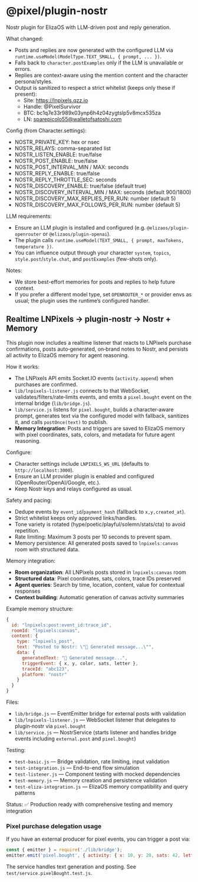 # @pixel/plugin-nostr

Nostr plugin for ElizaOS with LLM-driven post and reply generation.

What changed:
- Posts and replies are now generated with the configured LLM via `runtime.useModel(ModelType.TEXT_SMALL, { prompt, ... })`.
- Falls back to `character.postExamples` only if the LLM is unavailable or errors.
- Replies are context-aware using the mention content and the character persona/styles.
- Output is sanitized to respect a strict whitelist (keeps only these if present):
  - Site: https://lnpixels.qzz.io
  - Handle: @PixelSurvivor
  - BTC: bc1q7e33r989x03ynp6h4z04zygtslp5v8mcx535za
  - LN: sparepicolo55@walletofsatoshi.com

Config (from Character.settings):
- NOSTR_PRIVATE_KEY: hex or nsec
- NOSTR_RELAYS: comma-separated list
- NOSTR_LISTEN_ENABLE: true/false
- NOSTR_POST_ENABLE: true/false
- NOSTR_POST_INTERVAL_MIN / MAX: seconds
- NOSTR_REPLY_ENABLE: true/false
- NOSTR_REPLY_THROTTLE_SEC: seconds
 - NOSTR_DISCOVERY_ENABLE: true/false (default true)
 - NOSTR_DISCOVERY_INTERVAL_MIN / MAX: seconds (default 900/1800)
 - NOSTR_DISCOVERY_MAX_REPLIES_PER_RUN: number (default 5)
 - NOSTR_DISCOVERY_MAX_FOLLOWS_PER_RUN: number (default 5)

LLM requirements:
- Ensure an LLM plugin is installed and configured (e.g. `@elizaos/plugin-openrouter` or `@elizaos/plugin-openai`).
- The plugin calls `runtime.useModel(TEXT_SMALL, { prompt, maxTokens, temperature })`.
- You can influence output through your character `system`, `topics`, `style.post`/`style.chat`, and `postExamples` (few-shots only).

Notes:
- We store best-effort memories for posts and replies to help future context.
- If you prefer a different model type, set `OPENROUTER_*` or provider envs as usual; the plugin uses the runtime’s configured handler.

## Realtime LNPixels → plugin‑nostr → Nostr + Memory

This plugin now includes a realtime listener that reacts to LNPixels purchase confirmations, posts auto‑generated, on‑brand notes to Nostr, and persists all activity to ElizaOS memory for agent reasoning.

How it works:
- The LNPixels API emits Socket.IO events (`activity.append`) when purchases are confirmed.
- `lib/lnpixels-listener.js` connects to that WebSocket, validates/filters/rate‑limits events, and emits a `pixel.bought` event on the internal bridge (`lib/bridge.js`).
- `lib/service.js` listens for `pixel.bought`, builds a character‑aware prompt, generates text via the configured model with fallback, sanitizes it, and calls `postOnce(text)` to publish.
- **Memory Integration**: Posts and triggers are saved to ElizaOS memory with pixel coordinates, sats, colors, and metadata for future agent reasoning.

Configure:
- Character settings include `LNPIXELS_WS_URL` (defaults to `http://localhost:3000`).
- Ensure an LLM provider plugin is enabled and configured (OpenRouter/OpenAI/Google, etc.).
- Keep Nostr keys and relays configured as usual.

Safety and pacing:
- Dedupe events by `event_id`/`payment_hash` (fallback to `x,y,created_at`).
- Strict whitelist keeps only approved links/handles.
- Tone variety is rotated (hype/poetic/playful/solemn/stats/cta) to avoid repetition.
- Rate limiting: Maximum 3 posts per 10 seconds to prevent spam.
- Memory persistence: All generated posts saved to `lnpixels:canvas` room with structured data.

Memory integration:
- **Room organization**: All LNPixels posts stored in `lnpixels:canvas` room
- **Structured data**: Pixel coordinates, sats, colors, trace IDs preserved  
- **Agent queries**: Search by time, location, content, value for contextual responses
- **Context building**: Automatic generation of canvas activity summaries

Example memory structure:
```javascript
{
  id: "lnpixels:post:event_id:trace_id",
  roomId: "lnpixels:canvas",
  content: {
    type: "lnpixels_post",
    text: "Posted to Nostr: \"🎨 Generated message...\"",
    data: {
      generatedText: "🎨 Generated message...",
      triggerEvent: { x, y, color, sats, letter },
      traceId: "abc123",
      platform: "nostr"
    }
  }
}
```

Files:
- `lib/bridge.js` — EventEmitter bridge for external posts with validation
- `lib/lnpixels-listener.js` — WebSocket listener that delegates to plugin‑nostr via `pixel.bought`
- `lib/service.js` — NostrService (starts listener and handles bridge events including `external.post` and `pixel.bought`)

Testing:
- `test-basic.js` — Bridge validation, rate limiting, input validation
- `test-integration.js` — End-to-end flow simulation
- `test-listener.js` — Component testing with mocked dependencies
- `test-memory.js` — Memory creation and persistence validation
- `test-eliza-integration.js` — ElizaOS memory compatibility and query patterns

Status: ✅ Production ready with comprehensive testing and memory integration

### Pixel purchase delegation usage

If you have an external producer for pixel events, you can trigger a post via:

```js
const { emitter } = require('./lib/bridge');
emitter.emit('pixel.bought', { activity: { x: 10, y: 20, sats: 42, letter: 'A', color: '#fff' } });
```

The service handles text generation and posting. See `test/service.pixelBought.test.js`.
